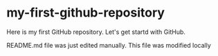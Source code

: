 # my-first-github-repository
Here is my first GitHub repository. Let's get startd with GitHub.

README.md file was just edited manually. This file was modified locally
